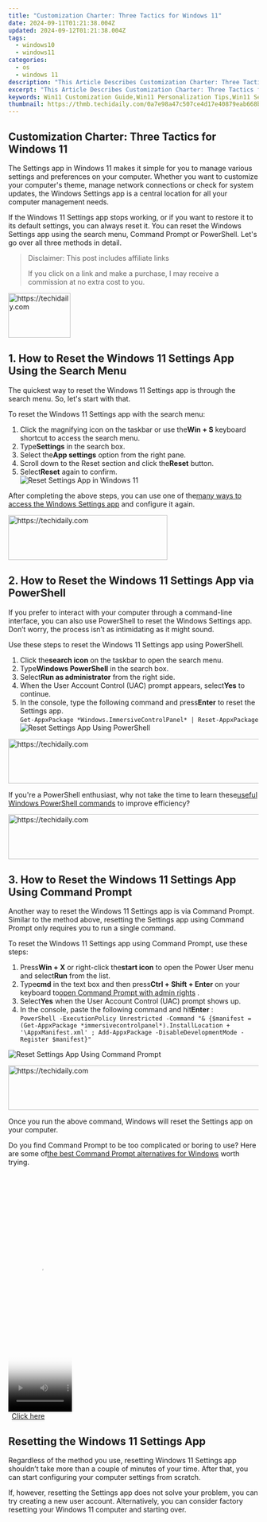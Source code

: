 ```yaml
---
title: "Customization Charter: Three Tactics for Windows 11"
date: 2024-09-11T01:21:38.004Z
updated: 2024-09-12T01:21:38.004Z
tags:
  - windows10
  - windows11
categories:
  - os
  - windows 11
description: "This Article Describes Customization Charter: Three Tactics for Windows 11"
excerpt: "This Article Describes Customization Charter: Three Tactics for Windows 11"
keywords: Win11 Customization Guide,Win11 Personalization Tips,Win11 Settings Tweaks,Win11 UI Customization,Win11 User Interface Update,Win11 Aesthetic Modifications,Win11 Theme Enhancement
thumbnail: https://thmb.techidaily.com/0a7e98a47c507ce4d17e40879eab668bc44ad83b05fd8fefcba56a2f27460108.jpg
---
```


## Customization Charter: Three Tactics for Windows 11

 The Settings app in Windows 11 makes it simple for you to manage various settings and preferences on your computer. Whether you want to customize your computer's theme, manage network connections or check for system updates, the Windows Settings app is a central location for all your computer management needs.

 If the Windows 11 Settings app stops working, or if you want to restore it to its default settings, you can always reset it. You can reset the Windows Settings app using the search menu, Command Prompt or PowerShell. Let's go over all three methods in detail.


>  Disclaimer: This post includes affiliate links
>
>  If you click on a link and make a purchase, I may receive a commission at no extra cost to you.
>







<!-- affiliate ads begin -->
<a href="https://aligracehair.sjv.io/c/5597632/2135351/19272" target="_top" id="2135351">
  <img src="//a.impactradius-go.com/display-ad/19272-2135351" border="0" alt="https://techidaily.com" width="125" height="90"/>
</a>
<img height="0" width="0" src="https://aligracehair.sjv.io/i/5597632/2135351/19272" style="position:absolute;visibility:hidden;" border="0" />
<!-- affiliate ads end -->




## 1\. How to Reset the Windows 11 Settings App Using the Search Menu

 The quickest way to reset the Windows 11 Settings app is through the search menu. So, let's start with that.

To reset the Windows 11 Settings app with the search menu:

1. Click the magnifying icon on the taskbar or use the**Win + S** keyboard shortcut to access the search menu.
2. Type**Settings** in the search box.
3. Select the**App settings** option from the right pane.
4. Scroll down to the Reset section and click the**Reset** button.
5. Select**Reset** again to confirm.  
![Reset Settings App in Windows 11](https://static1.makeuseofimages.com/wordpress/wp-content/uploads/2023/01/reset-settings-app-in-windows-11.jpg)

 After completing the above steps, you can use one of the[many ways to access the Windows Settings app](https://www.makeuseof.com/windows-ways-to-open-system-settings/) and configure it again.





<!-- affiliate ads begin -->
<a href="https://aligracehair.sjv.io/c/5597632/2135401/19272" target="_top" id="2135401">
  <img src="//a.impactradius-go.com/display-ad/19272-2135401" border="0" alt="https://techidaily.com" width="320" height="90"/>
</a>
<img height="0" width="0" src="https://aligracehair.sjv.io/i/5597632/2135401/19272" style="position:absolute;visibility:hidden;" border="0" />
<!-- affiliate ads end -->




## 2\. How to Reset the Windows 11 Settings App via PowerShell

 If you prefer to interact with your computer through a command-line interface, you can also use PowerShell to reset the Windows Settings app. Don’t worry, the process isn’t as intimidating as it might sound.

 Use these steps to reset the Windows 11 Settings app using PowerShell.

1. Click the**search icon** on the taskbar to open the search menu.
2. Type**Windows PowerShell** in the search box.
3. Select**Run as administrator** from the right side.
4. When the User Account Control (UAC) prompt appears, select**Yes** to continue.
5. In the console, type the following command and press**Enter** to reset the Settings app.  
`Get-AppxPackage *Windows.ImmersiveControlPanel* | Reset-AppxPackage`  
![Reset Settings App Using PowerShell](https://static1.makeuseofimages.com/wordpress/wp-content/uploads/2023/01/reset-settings-app-using-powershell.jpg)





<!-- affiliate ads begin -->
<a href="https://ephamedtechinc.pxf.io/c/5597632/2137205/26400" target="_top" id="2137205">
  <img src="//a.impactradius-go.com/display-ad/26400-2137205" border="0" alt="https://techidaily.com" width="728" height="90"/>
</a>
<img height="0" width="0" src="https://ephamedtechinc.pxf.io/i/5597632/2137205/26400" style="position:absolute;visibility:hidden;" border="0" />
<!-- affiliate ads end -->




 If you're a PowerShell enthusiast, why not take the time to learn these[useful Windows PowerShell commands](https://www.makeuseof.com/windows-powershell-commands-cmdlets/) to improve efficiency?





<!-- affiliate ads begin -->
<a href="https://ephamedtechinc.pxf.io/c/5597632/2136618/26400" target="_top" id="2136618">
  <img src="//a.impactradius-go.com/display-ad/26400-2136618" border="0" alt="https://techidaily.com" width="728" height="90"/>
</a>
<img height="0" width="0" src="https://ephamedtechinc.pxf.io/i/5597632/2136618/26400" style="position:absolute;visibility:hidden;" border="0" />
<!-- affiliate ads end -->




## 3\. How to Reset the Windows 11 Settings App Using Command Prompt

 Another way to reset the Windows 11 Settings app is via Command Prompt. Similar to the method above, resetting the Settings app using Command Prompt only requires you to run a single command.

 To reset the Windows 11 Settings app using Command Prompt, use these steps:

1. Press**Win + X** or right-click the**start icon** to open the Power User menu and select**Run** from the list.
2. Type**cmd** in the text box and then press**Ctrl + Shift + Enter** on your keyboard to[open Command Prompt with admin rights](https://www.makeuseof.com/windows-run-command-prompt-admin/#how-to-run-command-prompt-as-an-administrator-through-the-windows-search-tool) .
3. Select**Yes** when the User Account Control (UAC) prompt shows up.
4. In the console, paste the following command and hit**Enter** :  
`PowerShell -ExecutionPolicy Unrestricted -Command "& {$manifest = (Get-AppxPackage *immersivecontrolpanel*).InstallLocation + '\AppxManifest.xml' ; Add-AppxPackage -DisableDevelopmentMode -Register $manifest}"`

![Reset Settings App Using Command Prompt](https://static1.makeuseofimages.com/wordpress/wp-content/uploads/2023/01/reset-settings-app-using-command-prompt.jpg)





<!-- affiliate ads begin -->
<a href="https://aidotcom.pxf.io/c/5597632/2134500/19576" target="_top" id="2134500">
  <img src="//a.impactradius-go.com/display-ad/19576-2134500" border="0" alt="https://techidaily.com" width="600" height="90"/>
</a>
<img height="0" width="0" src="https://aidotcom.pxf.io/i/5597632/2134500/19576" style="position:absolute;visibility:hidden;" border="0" />
<!-- affiliate ads end -->




 Once you run the above command, Windows will reset the Settings app on your computer.

 Do you find Command Prompt to be too complicated or boring to use? Here are some of[the best Command Prompt alternatives for Windows](https://www.makeuseof.com/best-command-prompt-alternatives-for-windows/) worth trying.





<!-- affiliate ads begin -->
<span id="1977006">
					<video width="128" height="480" style="cursor:pointer"
           poster="//a.impactradius-go.com/display-clicktoplayimage/1977006.png"
           onclick="if(!this.playClicked){this.play();this.setAttribute('controls',true);this.playClicked=true;}">
	   <source src="//a.impactradius-go.com/display-ad/22993-1977006">
	   <img src="//a.impactradius-go.com/display-clicktoplayimage/1977006.png" style="border: none; height: 100%; width: 100%; object-fit: contain">
	</video>
	<div style="width:80px;text-align:center"><a href="javascript:window.open(decodeURIComponent('https%3A%2F%2Fhomestyler.sjv.io%2Fc%2F5597632%2F1977006%2F22993'), '_blank');void(0);">Click here</a></div>
</span>
<img height="0" width="0" src="https://imp.pxf.io/i/5597632/1977006/22993" style="position:absolute;visibility:hidden;" border="0" />
<!-- affiliate ads end -->




## Resetting the Windows 11 Settings App

 Regardless of the method you use, resetting Windows 11 Settings app shouldn’t take more than a couple of minutes of your time. After that, you can start configuring your computer settings from scratch.

 If, however, resetting the Settings app does not solve your problem, you can try creating a new user account. Alternatively, you can consider factory resetting your Windows 11 computer and starting over.


<ins class="adsbygoogle"
     style="display:block"
     data-ad-format="autorelaxed"
     data-ad-client="ca-pub-7571918770474297"
     data-ad-slot="1223367746"></ins>



<ins class="adsbygoogle"
     style="display:block"
     data-ad-client="ca-pub-7571918770474297"
     data-ad-slot="8358498916"
     data-ad-format="auto"
     data-full-width-responsive="true"></ins>










